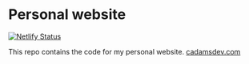 # Personal website

[![Netlify Status](https://api.netlify.com/api/v1/badges/d809d44a-a2de-4dc3-b828-e735b41b2f03/deploy-status)](https://app.netlify.com/sites/hilarious-daffodil-3d77cf/deploys)

This repo contains the code for my personal website.
[cadamsdev.com](https://cadamsdev.com)
